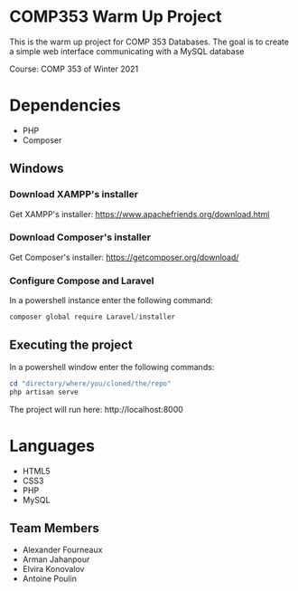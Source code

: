 # COMP353 Warm Up Project
This is the warm up project for COMP 353 Databases. The goal is to create a simple web interface communicating with a MySQL database

Course: COMP 353 of Winter 2021

# Dependencies
* PHP
* Composer

## Windows
### Download XAMPP's installer
Get XAMPP's installer: https://www.apachefriends.org/download.html

### Download Composer's installer
Get Composer's installer: https://getcomposer.org/download/

### Configure Compose and Laravel
In a powershell instance enter the following command:
```powershell
composer global require Laravel/installer
```

## Executing the project
In a powershell window enter the following commands:
```powershell
cd "directory/where/you/cloned/the/repo"
php artisan serve
```
The project will run here: http://localhost:8000

# Languages 

* HTML5
* CSS3
* PHP
* MySQL 

## Team Members

* Alexander Fourneaux
* Arman Jahanpour
* Elvira Konovalov
* Antoine Poulin

